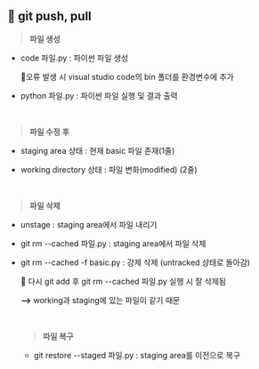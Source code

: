 ## 📄 git push, pull

> **파일 생성** 

- code 파일.py : 파이썬 파일 생성 

  📌오류 발생 시 visual studio code의 bin 폴더를 환경변수에 추가
 
- python 파일.py : 파이썬 파일 실행 및 결과 출력
<br>

> **파일 수정 후** 
- staging area 상태 : 현재 basic 파일 존재(1줄)
>> 
- working directory 상태 : 파일 변화(modified) (2줄)

<br>

> **파일 삭제**
- unstage : staging area에서 파일 내리기 

- git rm --cached 파일.py : staging area에서 파일 삭제
 
- git rm --cached -f basic.py : 강제 삭제 (untracked 상태로 돌아감)

  📌 다시 git add 후 git rm --cached 파일.py 실행 시 잘 삭제됨 
  
  **-->** working과 staging에 있는 파일이 같기 때문 
  
  <br>
  
  > **파일 복구**
  - git restore --staged 파일.py : staging area를 이전으로 복구
  
  
